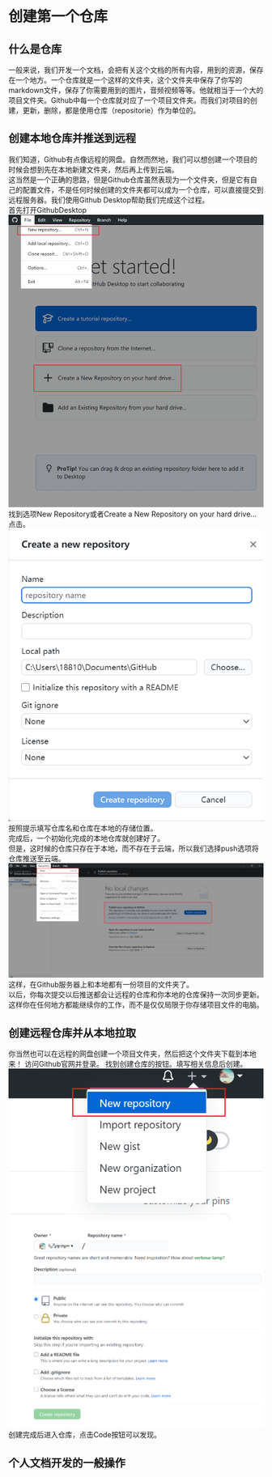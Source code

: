 # 创建第一个仓库

## 什么是仓库
一般来说，我们开发一个文档，会把有关这个文档的所有内容，用到的资源，保存在一个地方。一个仓库就是一个这样的文件夹，这个文件夹中保存了你写的markdown文件，保存了你需要用到的图片，音频视频等等。他就相当于一个大的项目文件夹。Github中每一个仓库就对应了一个项目文件夹。而我们对项目的创建，更新，删除，都是使用仓库（repositorie）作为单位的。
## 创建本地仓库并推送到远程
我们知道，Github有点像远程的网盘。自然而然地，我们可以想创建一个项目的时候会想到先在本地新建文件夹，然后再上传到云端。  
这当然是一个正确的思路，但是Github仓库虽然表现为一个文件夹，但是它有自己的配置文件，不是任何时候创建的文件夹都可以成为一个仓库，可以直接提交到远程服务器。我们使用Github Desktop帮助我们完成这个过程。  
首先打开GithubDesktop  
![](../images/create_rep.png)  
找到选项New Repository或者Create a New Repository on your hard drive...点击。  
![](../images/create_rep2.png)  
按照提示填写仓库名和仓库在本地的存储位置。  
完成后，一个初始化完成的本地仓库就创建好了。  
但是，这时候的仓库只存在于本地，而不存在于云端，所以我们选择push选项将仓库推送至云端。     
![](../images/create_rep3.png)   
这样，在Github服务器上和本地都有一份项目的文件夹了。    
以后，你每次提交以后推送都会让远程的仓库和你本地的仓库保持一次同步更新。这样你在任何地方都能继续你的工作，而不是仅仅局限于你存储项目文件的电脑。  

## 创建远程仓库并从本地拉取
你当然也可以在远程的网盘创建一个项目文件夹，然后把这个文件夹下载到本地来！
访问Github官网并登录。
找到创建仓库的按钮。填写相关信息后创建。
![](../images/create_rep4.png)
![](../images/create_rep5.png)
创建完成后进入仓库，点击Code按钮可以发现。


## 个人文档开发的一般操作